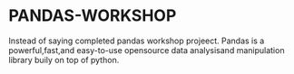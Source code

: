 # PANDAS-WORKSHOP
Instead of saying completed pandas workshop projeect. Pandas is a powerful,fast,and easy-to-use opensource data analysisand manipulation library buily on top of python.
